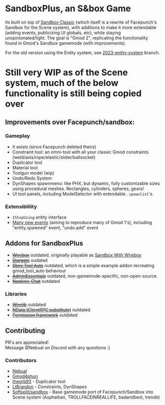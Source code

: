 # SandboxPlus, an S&box Game

Its built on top of [Sandbox Classic](https://github.com/Softsplit/sandbox) (which itself is a rewrite of Facepunch's Sandbox for the Scene system), with additions to make it more extendable (adding events, publicizing UI globals, etc), while staying unopinionated/light. The goal is "Gmod 2", replicating the functionality found in Gmod's Sandbox gamemode (with improvements).

For the old version using the Entity system, see [2023-entity-system](https://github.com/Nebual/sandbox-plus/tree/2023-entity-system) branch.

# Still very WIP as of the Scene system, much of the below functionality is still being copied over

## Improvements over Facepunch/sandbox:

### Gameplay

- It exists (since Facepunch deleted theirs)
- Constraint tool: an omni-tool with all your classic Gmod constraints (weld/axis/rope/elastic/slider/ballsocket)
- Duplicator tool
- Material tool
- Toolgun model (wip)
- Undo/Redo System
- DynShapes spawnmenu: like PHX, but dynamic, fully customizable sizes using procedural meshes. Rectangles, cylinders, spheres, gears!
- UI tool panels, including ModelSelector with extendable `.spawnlist`'s

### Extensiblility

- `IStopUsing` entity interface
- [Many new events](EVENTS.md) (aiming to reproduce many of Gmod 1's), including "entity.spawned" event, "undo.add" event

## Addons for SandboxPlus

- ~~[Wirebox](https://github.com/wiremod/wirebox)~~ outdated, originally playable as [Sandbox With Wirebox](https://asset.party/wiremod/sandboxpluswire)
- ~~[Stargate](https://github.com/Gmod4phun/sbox-stargate/tree/addon-version)~~ oudated
- ~~[Sbox Tool Auto](https://github.com/Nebual/sbox_tool_auto)~~ outdated, which is a simple example addon recreating gmod_tool_auto behaviour
- ~~[AdminEssentials](https://asset.party/ryan/adminessentials)~~ outdated, non-gamemode-specific, non-open-source.
- ~~[Napkins-Chat](https://github.com/Nebual/napkins-chat)~~ outdated

### Libraries

- ~~[Wirelib](https://asset.party/wiremod/wirelib)~~ outdated
- ~~[NData (ClientRPC substitute)](https://github.com/Nebual/sbox-ndata)~~ outdated
- ~~[Permission framework](https://github.com/sandmod/permission)~~ outdated

## Contributing

PR's are appreciated!  
Message @Nebual on Discord with any questions :)

### Contributors

- [Nebual](https://github.com/Nebual)
- [Gmod4phun](https://github.com/gmod4phun)
- [thegrb93](https://github.com/thegrb93) - Duplicator tool
- [LtBrandon](https://github.com/LtBrandon) - Constraints, DynShapes
- [Softsplit/sandbox](https://github.com/Softsplit/sandbox) - Base gamemode port of Facepunch/Sandbox into Scene system (Asphaltian, TROLLFACEINREALLIFE, badandbest, trende)
